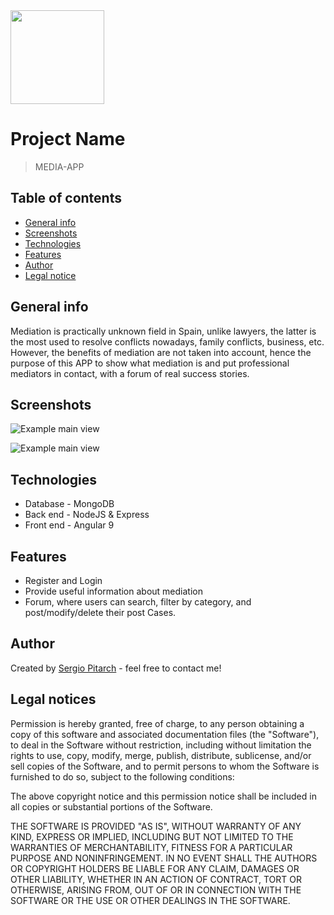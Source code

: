 

<img src="https://res.cloudinary.com/dzj7gaftg/image/upload/v1585554449/api/1585554449717.jpg" height="150" width="150">

# Project Name
> MEDIA-APP

## Table of contents
* [General info](#general-info)
* [Screenshots](#screenshots)
* [Technologies](#technologies)
* [Features](#features)
* [Author](#author)
* [Legal notice](#legalnotice)

## General info
Mediation is practically unknown field in Spain, unlike lawyers, the latter is the most used to resolve conflicts nowadays, family conflicts, business, etc. However, the benefits of mediation are not taken into account, hence the purpose of this APP to show what mediation is and put professional mediators in contact, with a forum of real success stories.

## Screenshots
![Example main view](https://res.cloudinary.com/dzj7gaftg/image/upload/v1585671387/api/1585671384904.jpg)

![Example main view](https://res.cloudinary.com/dzj7gaftg/image/upload/v1585671398/api/1585671396813.jpg)

## Technologies
* Database - MongoDB
* Back end - NodeJS & Express 
* Front end - Angular 9

## Features
* Register and Login
* Provide useful information about mediation
* Forum, where users can search, filter by category, and post/modify/delete their post Cases.

## Author
Created by [Sergio Pitarch](https://www.linkedin.com/in/sergiopitarchmillet) - feel free to contact me!

## Legal notices

Permission is hereby granted, free of charge, to any person obtaining a copy
of this software and associated documentation files (the "Software"), to deal
in the Software without restriction, including without limitation the rights
to use, copy, modify, merge, publish, distribute, sublicense, and/or sell
copies of the Software, and to permit persons to whom the Software is
furnished to do so, subject to the following conditions:

The above copyright notice and this permission notice shall be included in all
copies or substantial portions of the Software.

THE SOFTWARE IS PROVIDED "AS IS", WITHOUT WARRANTY OF ANY KIND, EXPRESS OR
IMPLIED, INCLUDING BUT NOT LIMITED TO THE WARRANTIES OF MERCHANTABILITY,
FITNESS FOR A PARTICULAR PURPOSE AND NONINFRINGEMENT. IN NO EVENT SHALL THE
AUTHORS OR COPYRIGHT HOLDERS BE LIABLE FOR ANY CLAIM, DAMAGES OR OTHER
LIABILITY, WHETHER IN AN ACTION OF CONTRACT, TORT OR OTHERWISE, ARISING FROM,
OUT OF OR IN CONNECTION WITH THE SOFTWARE OR THE USE OR OTHER DEALINGS IN THE
SOFTWARE.